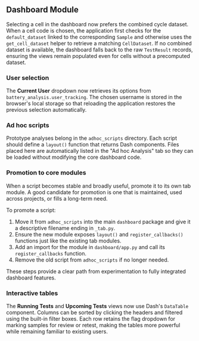 ## Dashboard Module

Selecting a cell in the dashboard now prefers the combined cycle dataset. When
a cell code is chosen, the application first checks for the `default_dataset`
linked to the corresponding `Sample` and otherwise uses the
`get_cell_dataset` helper to retrieve a matching `CellDataset`. If no combined
dataset is available, the dashboard falls back to the raw `TestResult`
records, ensuring the views remain populated even for cells without a
precomputed dataset.

### User selection

The **Current User** dropdown now retrieves its options from
`battery_analysis.user_tracking`. The chosen username is stored in the
browser's local storage so that reloading the application restores the
previous selection automatically.

### Ad hoc scripts

Prototype analyses belong in the `adhoc_scripts` directory. Each script should
define a `layout()` function that returns Dash components. Files placed here are
automatically listed in the "Ad hoc Analysis" tab so they can be loaded without
modifying the core dashboard code.

### Promotion to core modules

When a script becomes stable and broadly useful, promote it to its own tab
module. A good candidate for promotion is one that is maintained, used across
projects, or fills a long-term need.

To promote a script:

1. Move it from `adhoc_scripts` into the main `dashboard` package and give it a
   descriptive filename ending in `_tab.py`.
2. Ensure the new module exposes `layout()` and `register_callbacks()` functions
   just like the existing tab modules.
3. Add an import for the module in `dashboard/app.py` and call its
   `register_callbacks` function.
4. Remove the old script from `adhoc_scripts` if no longer needed.

These steps provide a clear path from experimentation to fully integrated
dashboard features.

### Interactive tables

The **Running Tests** and **Upcoming Tests** views now use Dash's
`DataTable` component. Columns can be sorted by clicking the headers and
filtered using the built-in filter boxes. Each row retains the flag dropdown
for marking samples for review or retest, making the tables more powerful while
remaining familiar to existing users.

